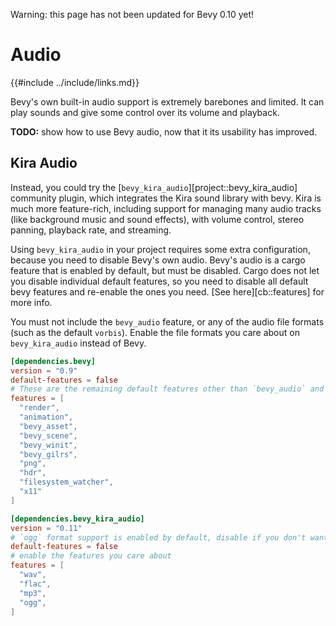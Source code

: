 Warning: this page has not been updated for Bevy 0.10 yet!

# Audio

{{#include ../include/links.md}}

Bevy's own built-in audio support is extremely barebones and limited. It
can play sounds and give some control over its volume and playback.

**TODO:** show how to use Bevy audio, now that it its usability has improved.

## Kira Audio

Instead, you could try the [`bevy_kira_audio`][project::bevy_kira_audio]
community plugin, which integrates the Kira sound library with bevy. Kira
is much more feature-rich, including support for managing many audio tracks
(like background music and sound effects), with volume control, stereo panning,
playback rate, and streaming.

Using `bevy_kira_audio` in your project requires some extra configuration,
because you need to disable Bevy's own audio. Bevy's audio is a cargo feature
that is enabled by default, but must be disabled. Cargo does not let you
disable individual default features, so you need to disable all default bevy
features and re-enable the ones you need. [See here][cb::features] for more info.

You must not include the `bevy_audio` feature, or any of the audio file
formats (such as the default `vorbis`). Enable the file formats you care
about on `bevy_kira_audio` instead of Bevy.

```toml
[dependencies.bevy]
version = "0.9"
default-features = false
# These are the remaining default features other than `bevy_audio` and `vorbis`
features = [
  "render",
  "animation",
  "bevy_asset",
  "bevy_scene",
  "bevy_winit",
  "bevy_gilrs",
  "png",
  "hdr",
  "filesystem_watcher",
  "x11"
]

[dependencies.bevy_kira_audio]
version = "0.11"
# `ogg` format support is enabled by default, disable if you don't want it
default-features = false
# enable the features you care about
features = [
  "wav",
  "flac",
  "mp3",
  "ogg",
]
```
